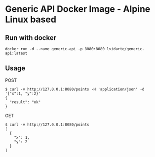 # Generic API Docker Image - Alpine Linux based

## Run with docker

    docker run -d --name generic-api -p 8080:8080 lvidarte/generic-api:latest

## Usage

POST

    $ curl -v http://127.0.0.1:8080/points -H 'application/json' -d '{"x":1, "y":2}'
    {
      "result": "ok"
    }


GET

    $ curl -v http://127.0.0.1:8080/points
    [
      {
        "x": 1, 
        "y": 2
      }
    ]


